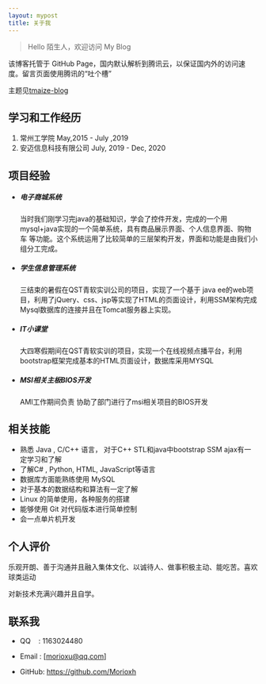 ```yaml
---
layout: mypost
title: 关于我
---
```


> Hello 陌生人，欢迎访问 My Blog

该博客托管于 GitHub Page，国内默认解析到腾讯云，以保证国内外的访问速度。留言页面使用腾讯的“吐个槽”

主题见[tmaize-blog](https://github.com/TMaize/tmaize-blog)

## 学习和工作经历

1. 常州工学院 May,2015 - July ,2019
2. 安迈信息科技有限公司 July, 2019 - Dec, 2020

## 项目经验

- #####  电子商城系统   

   当时我们刚学习完java的基础知识，学会了控件开发，完成的一个用mysql+java实现的一个简单系统，具有商品展示界面、个人信息界面、购物车  等功能。这个系统运用了比较简单的三层架构开发，界面和功能是由我们小组分工完成。 

- ##### 学生信息管理系统

   三结束的暑假在QST青软实训公司的项目，实现了一个基于 java ee的web项目，利用了jQuery、css、jsp等实现了HTML的页面设计，利用SSM架构完成Mysql数据库的连接并且在Tomcat服务器上实现。

- ##### IT小课堂 

   大四寒假期间在QST青软实训的项目，实现一个在线视频点播平台，利用bootstrap框架完成基本的HTML页面设计，数据库采用MYSQL

- ##### MSI相关主板BIOS开发

  AMI工作期间负责 协助了部门进行了msi相关项目的BIOS开发

## 相关技能

- 熟悉 Java , C/C++ 语言， 对于C++ STL和java中bootstrap SSM ajax有一定学习和了解
- 了解C# , Python, HTML, JavaScript等语言
- 数据库方面能熟练使用 MySQL
- 对于基本的数据结构和算法有一定了解
- Linux 的简单使用，各种服务的搭建
- 能够使用 Git 对代码版本进行简单控制
- 会一点单片机开发

## 个人评价

乐观开朗、善于沟通并且融入集体文化、以诚待人、做事积极主动、能吃苦。喜欢球类运动

对新技术充满兴趣并且自学。

## 联系我

- QQ&nbsp;&nbsp;&nbsp;&nbsp;: 1163024480

- Email&nbsp;: [morioxu@qq.com]

- GitHub: https://github.com/Morioxh
